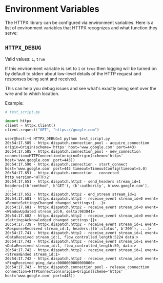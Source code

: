 Environment Variables
=====================

The HTTPX library can be configured via environment variables.
Here is a list of environment variables that HTTPX recognizes
and what function they serve:

`HTTPX_DEBUG`
-----------

Valid values: `1`, `true`

If this environment variable is set to `1` or `true` then
logging will be turned on by default to stderr about low-level
details of the HTTP request and responses being sent and received.

This can help you debug issues and see what's exactly being sent
over the wire and to which location.

Example:

```python
# test_script.py

import httpx
client = httpx.Client()
client.request("GET", "https://google.com")
```

```console
user@host:~$ HTTPX_DEBUG=1 python test_script.py
20:54:17.585 - httpx.dispatch.connection_pool - acquire_connection origin=Origin(scheme='https' host='www.google.com' port=443)
20:54:17.585 - httpx.dispatch.connection_pool - new_connection connection=HTTPConnection(origin=Origin(scheme='https' host='www.google.com' port=443))
20:54:17.590 - httpx.dispatch.connection - start_connect host='www.google.com' port=443 timeout=TimeoutConfig(timeout=5.0)
20:54:17.651 - httpx.dispatch.connection - connected http_version='HTTP/2'
20:54:17.651 - httpx.dispatch.http2 - send_headers stream_id=1 headers=[(b':method', b'GET'), (b':authority', b'www.google.com'), ...]
20:54:17.652 - httpx.dispatch.http2 - end_stream stream_id=1
20:54:17.681 - httpx.dispatch.http2 - receive_event stream_id=0 event=<RemoteSettingsChanged changed_settings:{...}>
20:54:17.681 - httpx.dispatch.http2 - receive_event stream_id=0 event=<WindowUpdated stream_id:0, delta:983041>
20:54:17.682 - httpx.dispatch.http2 - receive_event stream_id=0 event=<SettingsAcknowledged changed_settings:{}>
20:54:17.739 - httpx.dispatch.http2 - receive_event stream_id=1 event=<ResponseReceived stream_id:1, headers:[(b':status', b'200'), ...]>
20:54:17.741 - httpx.dispatch.http2 - receive_event stream_id=1 event=<DataReceived stream_id:1, flow_controlled_length:5224 data:>
20:54:17.742 - httpx.dispatch.http2 - receive_event stream_id=1 event=<DataReceived stream_id:1, flow_controlled_length:59, data:>
20:54:17.742 - httpx.dispatch.http2 - receive_event stream_id=1 event=<StreamEnded stream_id:1>
20:54:17.742 - httpx.dispatch.http2 - receive_event stream_id=0 event=<PingReceived ping_data:0000000000000000>
20:54:17.743 - httpx.dispatch.connection_pool - release_connection connection=HTTPConnection(origin=Origin(scheme='https' host='www.google.com' port=443))
```
